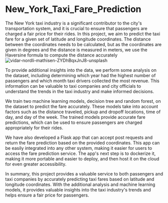 # New_York_Taxi_Fare_Prediction

The New York taxi industry is a significant contributor to the city's transportation system, and it is crucial to ensure that passengers are charged a fair price for their rides. In this project, we aim to predict the taxi fare for a given set of latitude and longitude coordinates. The distance between the coordinates needs to be calculated, but as the coordinates are given in degrees and the distance is measured in meters, we use the Haversine formula to compute the distance accurately
![vidar-nordli-mathisen-ZYDhBqxJnJ8-unsplash](https://user-images.githubusercontent.com/120264399/233767973-a6125723-863a-4e9e-b385-a93d48bcf3aa.jpg)


To provide additional insights into the data, we perform some analysis on the dataset, including determining which year had the highest number of passengers and which month taxi drivers collected the most revenue. This information can be valuable to taxi companies and city officials to understand the trends in the taxi industry and make informed decisions.

We train two machine learning models, decision tree and random forest, on the dataset to predict the fare accurately. These models take into account factors such as the distance traveled, pickup and dropoff locations, time of day, and day of the week. The trained models provide accurate fare predictions, which can be used to ensure passengers are charged appropriately for their rides.

We have also developed a Flask app that can accept post requests and return the fare prediction based on the provided coordinates. This app can be easily integrated into any other system, making it easier for users to access the fare prediction service. The app's next step is to dockerize it, making it more portable and easier to deploy, and then host it on the cloud for even greater accessibility.

In summary, this project provides a valuable service to both passengers and taxi companies by accurately predicting taxi fares based on latitude and longitude coordinates. With the additional analysis and machine learning models, it provides valuable insights into the taxi industry's trends and helps ensure a fair price for passengers.
